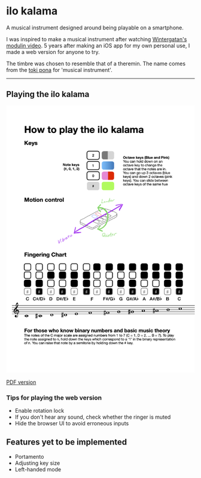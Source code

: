 # ilo kalama

A musical instrument designed around being playable on a smartphone.

I was inspired to make a musical instrument after watching [Wintergatan's modulin video](https://www.youtube.com/watch?v=QaW5K85UDR0).
5 years after making an iOS app for my own personal use, I made a web version for anyone to try.

The timbre was chosen to resemble that of a theremin. 
The name comes from the [toki pona](https://www.tokipona.org) for 'musical instrument'.

---


## Playing the ilo kalama

![How to play the ilo kalama](how-to-play-ilo-kalama.png)

[PDF version](how-to-play-ilo-kalama.pdf)

### Tips for playing the web version
* Enable rotation lock
* If you don't hear any sound, check whether the ringer is muted
* Hide the browser UI to avoid erroneous inputs

## Features yet to be implemented
* Portamento
* Adjusting key size
* Left-handed mode